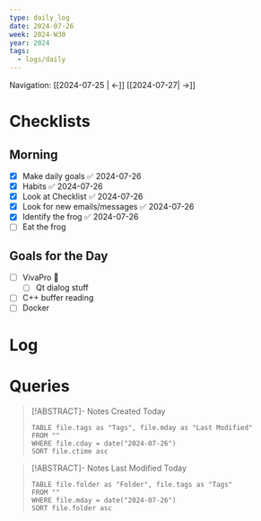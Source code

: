 ```yaml
---
type: daily_log
date: 2024-07-26
week: 2024-W30
year: 2024
tags:
  - logs/daily
---
```

Navigation: [[2024-07-25 | <-]] [[2024-07-27| ->]]

# Checklists
## Morning
- [x] Make daily goals ✅ 2024-07-26
- [x] Habits ✅ 2024-07-26
- [x] Look at Checklist ✅ 2024-07-26
- [x] Look for new emails/messages ✅ 2024-07-26
- [x] Identify the frog ✅ 2024-07-26
- [ ] Eat the frog

## Goals for the Day
- [ ] VivaPro 🐸
	- [ ] Qt dialog stuff
- [ ] C++ buffer reading
- [ ] Docker

# Log

# Queries
> [!ABSTRACT]- Notes Created Today
> ```dataview
> TABLE file.tags as "Tags", file.mday as "Last Modified"
> FROM ""
> WHERE file.cday = date("2024-07-26")
> SORT file.ctime asc
> ```

> [!ABSTRACT]- Notes Last Modified Today
> ```dataview
> TABLE file.folder as "Folder", file.tags as "Tags"
> FROM ""
> WHERE file.mday = date("2024-07-26")
> SORT file.folder asc
> ```
